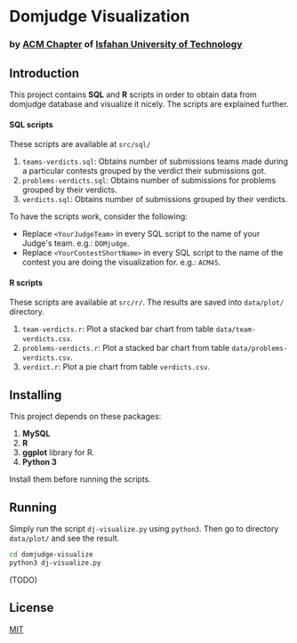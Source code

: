 # Domjudge Visualization
### by [ACM Chapter](http://cereg.iut.ac.ir) of [Isfahan University of Technology](http://iut.ac.ir)

## Introduction
This project contains **SQL** and **R** scripts in order to obtain data from domjudge database and visualize it nicely. The scripts are explained further.

#### SQL scripts
These scripts are available at `src/sql/`


1. `teams-verdicts.sql`: Obtains number of submissions teams made during a particular contests grouped by the verdict their submissions got.  
2. `problems-verdicts.sql`: Obtains number of submissions for problems grouped by their verdicts.
3. `verdicts.sql`: Obtains number of submissions grouped by their verdicts.  

To have the scripts work, consider the following:  
* Replace `<YourJudgeTeam>` in every SQL script to the name of your Judge's team. e.g.: `DOMjudge`.
* Replace `<YourContestShortName>` in every SQL script to the name of the contest you are doing the visualization for. e.g.: `ACM45`.

#### R scripts
These scripts are available at `src/r/`. The results are saved into `data/plot/` directory.

1. `team-verdicts.r`: Plot a stacked bar chart from table `data/team-verdicts.csv`.  
2. `problems-verdicts.r`: Plot a stacked bar chart from table `data/problems-verdicts.csv`.  
3. `verdict.r`: Plot a pie chart from table `verdicts.csv`.

## Installing
This project depends on these packages:
1. **MySQL**  
2. **R**  
3. **ggplot** library for R.  
4. **Python 3**

Install them before running the scripts.

## Running
Simply run the script `dj-visualize.py` using `python3`. Then go to directory `data/plot/` and see the result.

```bash
cd domjudge-visualize
python3 dj-visualize.py
```
(TODO)

## License
[MIT](LICENSE.txt)
